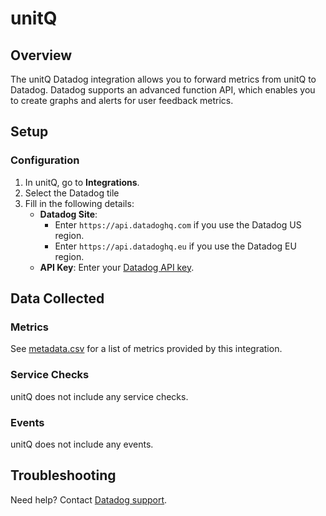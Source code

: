 # unitQ

## Overview

The unitQ Datadog integration allows you to forward metrics from unitQ to Datadog. Datadog supports an advanced function API, which enables you to create graphs and alerts for user feedback metrics.

## Setup

### Configuration

1. In unitQ, go to **Integrations**.
2. Select the Datadog tile
3. Fill in the following details:
   - **Datadog Site**:
     - Enter `https://api.datadoghq.com` if you use the Datadog US region.
     - Enter `https://api.datadoghq.eu` if you use the Datadog EU region.
   - **API Key**: Enter your [Datadog API key][3].

## Data Collected

### Metrics

See [metadata.csv][1] for a list of metrics provided by this integration.

### Service Checks

unitQ does not include any service checks.

### Events

unitQ does not include any events.

## Troubleshooting

Need help? Contact [Datadog support][2].

[1]: https://github.com/DataDog/integrations-extras/blob/master/unitq/metadata.csv
[2]: https://docs.datadoghq.com/help/
[3]: https://app.datadoghq.com/organization-settings/api-keys
